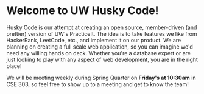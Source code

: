 # Welcome to UW Husky Code!

Husky Code is our attempt at creating an open source, member-driven (and prettier) version of UW's PracticeIt. The idea is to take features we like from HackerRank, LeetCode, etc., and implement it on our product. We are planning on creating a full scale web application, so you can imagine we'd need any willing hands on deck. Whether you're a database expert or are just looking to play with any aspect of web development, you are in the right place! 

We will be meeting weekly during Spring Quarter on **Friday's at 10:30am** in CSE 303, so feel free to show up to a meeting and get to know the team!
